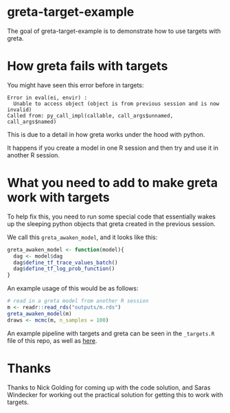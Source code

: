 
# greta-target-example

<!-- badges: start -->
<!-- badges: end -->

The goal of greta-target-example is to demonstrate how to use targets with greta.

# How greta fails with targets

You might have seen this error before in targets:

```
Error in eval(ei, envir) : 
  Unable to access object (object is from previous session and is now invalid)
Called from: py_call_impl(callable, call_args$unnamed, call_args$named)
```

This is due to a detail in how greta works under the hood with python.

It happens if you create a model in one R session and then try and use it in 
another R session.

# What you need to add to make greta work with targets

To help fix this, you need to run some special code that essentially wakes up
the sleeping python objects that greta created in the previous session.

We call this `greta_awaken_model`, and it looks like this:

```r
greta_awaken_model <- function(model){
  dag <- model$dag
  dag$define_tf_trace_values_batch()
  dag$define_tf_log_prob_function()
}
```

An example usage of this would be as follows:

```r
# read in a greta model from another R session
m <- readr::read_rds("outputs/m.rds")
greta_awaken_model(m)
draws <- mcmc(m, n_samples = 100)
```

An example pipeline with targets and greta can be seen in the `_targets.R` file
of this repo, as well as [here](https://github.com/idem-lab/targets-pkg-greta/blob/main/_targets.R).

# Thanks

Thanks to Nick Golding for coming up with the code solution, and Saras Windecker for working out the practical solution for getting this to work with targets.